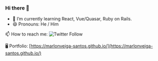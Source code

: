 ### Hi there 👋

- 🌱 I’m currently learning React, Vue/Quasar, Ruby on Rails.
- 😄 Pronouns: He / Him


📫 How to reach me: ![Twitter Follow](https://img.shields.io/twitter/follow/marlonvsantos?label=Siga-me&logoColor=green)

🖥️ Portfolio: [https://marlonveiga-santos.github.io/](https://marlonveiga-santos.github.io/)

<!--
**marlonveiga-santos/marlonveiga-santos** is a ✨ _special_ ✨ repository because its `README.md` (this file) appears on your GitHub profile.

Here are some ideas to get you started:

- 🔭 I’m currently working on ...
- 🌱 I’m currently learning ...
- 👯 I’m looking to collaborate on ...
- 🤔 I’m looking for help with ...
- 💬 Ask me about ...
- 📫 How to reach me: ...
- 😄 Pronouns: ...
- ⚡ Fun fact: ...
-->
